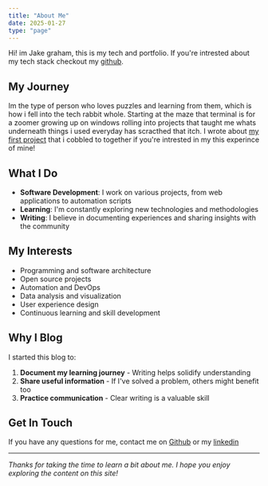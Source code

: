 ```yaml
---
title: "About Me"
date: 2025-01-27
type: "page"
---
```


Hi! im Jake graham, this is my tech and portfolio. If you're intrested about my tech stack checkout my [github](https://github.com/jellyjamin).

## My Journey

Im the type of person who loves puzzles and learning from them, which is how i fell into the tech rabbit whole. Starting at the maze that terminal is for a zoomer growing up on windows rolling into projects that taught me whats underneath things i used everyday has scracthed that itch. I wrote about [my first project](https://graham-space.pages.dev/p/my-daily-spin-ups-as-a-self-hoster/) that i cobbled to together if you're intrested in my this experince of mine!

## What I Do

- **Software Development**: I work on various projects, from web applications to automation scripts
- **Learning**: I'm constantly exploring new technologies and methodologies
- **Writing**: I believe in documenting experiences and sharing insights with the community

## My Interests

- Programming and software architecture
- Open source projects
- Automation and DevOps
- Data analysis and visualization
- User experience design
- Continuous learning and skill development

## Why I Blog

I started this blog to:

1. **Document my learning journey** - Writing helps solidify understanding
2. **Share useful information** - If I've solved a problem, others might benefit too
3. **Practice communication** - Clear writing is a valuable skill

## Get In Touch

If you have any questions for me, contact me on [Github](https://github.com/jellyjamin) or my [linkedin](www.linkedin.com/in/jake-graham-76b78b1a7)

---

*Thanks for taking the time to learn a bit about me. I hope you enjoy exploring the content on this site!*
